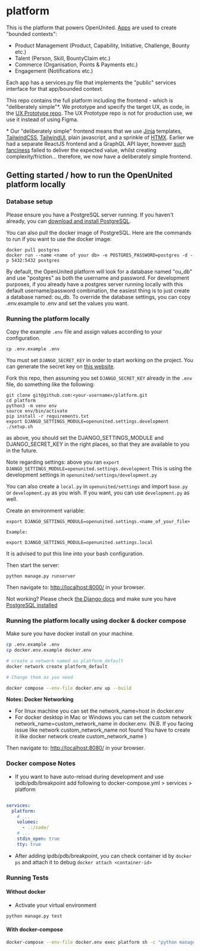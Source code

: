 # platform

This is the platform that powers OpenUnited. [Apps](https://docs.djangoproject.com/en/4.2/ref/applications/) are used to create "bounded contexts":

- Product Management (Product, Capability, Initiative, Challenge, Bounty etc.)
- Talent (Person, Skill, BountyClaim etc.)
- Commerce (Organisation, Points & Payments etc.)
- Engagement (Notifications etc.)

Each app has a services.py file that implements the "public" services interface for that app/bounded context.

This repo contains the full platform including the frontend - which is "deliberately simple"*. We prototype and specify the target UX, as code, in the [UX Prototype repo](https://github.com/OpenUnited/ux-prototype). The UX Prototype repo is not for production use, we use it instead of using Figma.

\* Our "deliberately simple" frontend means that we use [Jinja](https://jinja.palletsprojects.com/en/3.1.x/) templates, [TailwindCSS](https://tailwindcss.com/), [TailwindUI](https://tailwindui.com/), plain javascript, and a sprinkle of [HTMX](https://htmx.org/). Earlier we had a separate ReactJS frontend and a GraphQL API layer, however [such fanciness](https://www.youtube.com/watch?v=Uo3cL4nrGOk) failed to deliver the expected value, whilst creating complexity/friction... therefore, we now have a deliberately simple frontend.

## Getting started / how to run the OpenUnited platform locally

### Database setup

Please ensure you have a PostgreSQL server running. If you haven't already, you can [download and install PostgreSQL](https://www.postgresql.org/download/).

You can also pull the docker image of PostgreSQL. Here are the commands to run if you want to use the docker image:

```
docker pull postgres
docker run --name <name of your db> -e POSTGRES_PASSWORD=postgres -d -p 5432:5432 postgres
```

By default, the OpenUnited platform will look for a database named "ou_db" and use "postgres" as both the username and password. For development purposes, if you already have a postgres server running locally with this default username/password combination, the easiest thing is to just create a database named: ou_db. To override the database settings, you can copy .env.example to .env and set the values you want.

### Running the platform locally

Copy the example `.env` file and assign values according to your configuration.

```
cp .env.example .env
```

You must set `DJANGO_SECRET_KEY` in order to start working on the project. You can generate the secret key on [this website](https://djecrety.ir/).

Fork this repo, then assuming you set `DJANGO_SECRET_KEY` already in the `.env` file, do something like the following:

```
git clone git@github.com:<your-username>/platform.git
cd platform
python3 -m venv env
source env/bin/activate
pip install -r requirements.txt
export DJANGO_SETTINGS_MODULE=openunited.settings.development
./setup.sh
```
as above, you should set the DJANGO_SETTINGS_MODULE and DJANGO_SECRET_KEY in the right places, so that they are available to you in the future.

Note regarding settings: above you ran `export DJANGO_SETTINGS_MODULE=openunited.settings.development`
This is using the development settings in `openunited/settings/development.py`

You can also create a `local.py` in `openunited/settings` and import `base.py` or `development.py` as you wish. If you want, you can use `development.py` as well.

Create an environment variable:

```
export DJANGO_SETTINGS_MODULE=openunited.settings.<name_of_your_file>

Example:

export DJANGO_SETTINGS_MODULE=openunited.settings.local
```

It is advised to put this line into your bash configuration.


Then start the server:

```
python manage.py runserver
```

Then navigate to: [http://localhost:8000/](http://localhost:8000/) in your browser.

Not working? Please check [the Django docs](https://docs.djangoproject.com/en/4.2/intro/tutorial01/) and make sure you have [PostgreSQL installed](https://www.google.com/search?q=how+to+install+postgresql)

### Running the platform locally using docker & docker compose

Make sure you have docker install on your machine.

```bash
cp .env.example .env
cp docker.env.example docker.env

# create a network named as platform_default
docker network create platform_default

# Change them as you need

docker compose --env-file docker.env up --build
```

**Notes: Docker Networking**
- For linux machine you can set the network_name=host in docker.env
- For docker desktop in Mac or Windows you can set the custom network network_name=custom_network_name in docker.env.
(N.B. If you facing issue like  network custom_network_name not found You have to create it like docker network create  custom_network_name )

Then navigate to: [http://localhost:8080/](http://localhost:8080/) in your browser.


### Docker compose Notes
- If you want to have auto-reload during development and use ipdb/pdb/breakpoint add following to docker-compose.yml > services > platform
```yaml

services:
  platform:
    # ...
    volumes:
      - .:/code/
    # ...
    stdin_open: true
    tty: true

```

- After adding ipdb/pdb/breakpoint, you can check container id by `docker ps` and attach it to debug `docker attach <container-id>`

### Running Tests
#### Without docker
- Activate your virtual environment
```bash
python manage.py test
```
#### With docker-compose
```bash
docker-compose --env-file docker.env exec platform sh -c "python manage.py test"
```

